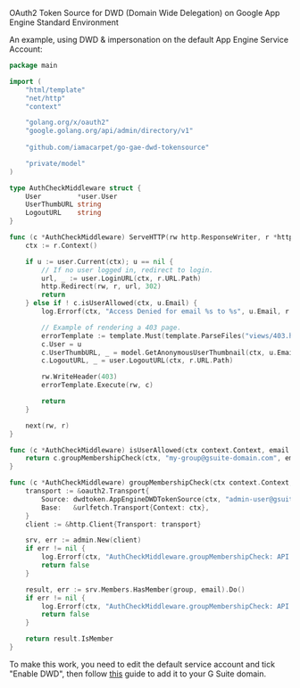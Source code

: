 OAuth2 Token Source for DWD (Domain Wide Delegation) on Google App Engine Standard Environment

An example, using DWD & impersonation on the default App Engine Service Account:

```go
package main

import (
    "html/template"
    "net/http"
    "context"

    "golang.org/x/oauth2"
    "google.golang.org/api/admin/directory/v1"
    
    "github.com/iamacarpet/go-gae-dwd-tokensource"

    "private/model"
)

type AuthCheckMiddleware struct {
    User         *user.User
    UserThumbURL string
    LogoutURL    string
}

func (c *AuthCheckMiddleware) ServeHTTP(rw http.ResponseWriter, r *http.Request, next http.HandlerFunc) {
    ctx := r.Context()

    if u := user.Current(ctx); u == nil {
        // If no user logged in, redirect to login.
        url, _ := user.LoginURL(ctx, r.URL.Path)
        http.Redirect(rw, r, url, 302)
        return
    } else if ! c.isUserAllowed(ctx, u.Email) {
        log.Errorf(ctx, "Access Denied for email %s to %s", u.Email, r.URL.Path)

        // Example of rendering a 403 page.
        errorTemplate := template.Must(template.ParseFiles("views/403.html"))
        c.User = u
        c.UserThumbURL, _ = model.GetAnonymousUserThumbnail(ctx, u.Email)
        c.LogoutURL, _ = user.LogoutURL(ctx, r.URL.Path)

        rw.WriteHeader(403)
        errorTemplate.Execute(rw, c)

        return
    }

    next(rw, r)
}

func (c *AuthCheckMiddleware) isUserAllowed(ctx context.Context, email string) bool {
    return c.groupMembershipCheck(ctx, "my-group@gsuite-domain.com", email)
}

func (c *AuthCheckMiddleware) groupMembershipCheck(ctx context.Context, group string, email string) bool {
    transport := &oauth2.Transport{
        Source: dwdtoken.AppEngineDWDTokenSource(ctx, "admin-user@gsuite-domain.com", admin.AdminDirectoryUserReadonlyScope, admin.AdminDirectoryGroupMemberReadonlyScope),
        Base:   &urlfetch.Transport{Context: ctx},
    }
    client := &http.Client{Transport: transport}

    srv, err := admin.New(client)
    if err != nil {
        log.Errorf(ctx, "AuthCheckMiddleware.groupMembershipCheck: API Init: %s", err)
        return false
    }

    result, err := srv.Members.HasMember(group, email).Do()
    if err != nil {
        log.Errorf(ctx, "AuthCheckMiddleware.groupMembershipCheck: API Membership Check (%s of %s): %s", email, group, err)
        return false
    }

    return result.IsMember
}

```

To make this work, you need to edit the default service account and tick "Enable DWD", then follow [this](https://developers.google.com/admin-sdk/directory/v1/guides/delegation#delegate_domain-wide_authority_to_your_service_account) guide to add it to your G Suite domain.